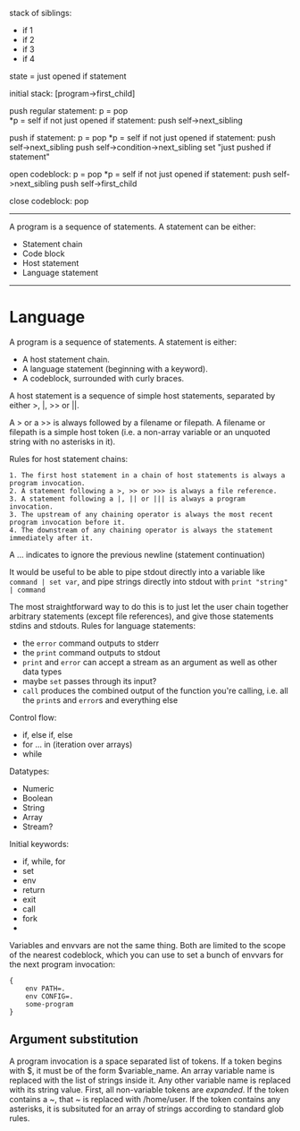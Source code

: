 stack of siblings:
- if 1
- if 2
- if 3
- if 4

state = just opened if statement

initial stack: [program->first_child]

push regular statement:
  p = pop  
  *p = self
  if not just opened if statement:
    push self->next_sibling

push if statement:
  p = pop
  *p = self
  if not just opened if statement:
    push self->next_sibling
  push self->condition->next_sibling
  set "just pushed if statement"

open codeblock:
  p = pop
  *p = self
  if not just opened if statement:
    push self->next_sibling
  push self->first_child


close codeblock:
  pop

---

A program is a sequence of statements. A statement can be either:

- Statement chain
- Code block
- Host statement
- Language statement

---

# Language

A program is a sequence of statements. A statement is either:

- A host statement chain.
- A language statement (beginning with a keyword).
- A codeblock, surrounded with curly braces.

A host statement is a sequence of simple host statements, separated by either >, |, >> or ||.

A > or a >> is always followed by a filename or filepath. A filename or filepath is a simple host token (i.e. a non-array variable or an unquoted string with no asterisks in it).

Rules for host statement chains:

    1. The first host statement in a chain of host statements is always a program invocation.
    2. A statement following a >, >> or >>> is always a file reference.
    3. A statement following a |, || or ||| is always a program invocation.
    3. The upstream of any chaining operator is always the most recent program invocation before it.
    4. The downstream of any chaining operator is always the statement immediately after it.

A ... indicates to ignore the previous newline (statement continuation)

It would be useful to be able to pipe stdout directly into a variable like `command | set var`, and pipe strings directly into stdout with `print "string" | command`

The most straightforward way to do this is to just let the user chain together arbitrary statements (except file references), and give those statements stdins and stdouts. Rules for language statements:
- the `error` command outputs to stderr
- the `print` command outputs to stdout
- `print` and `error` can accept a stream as an argument as well as other data types
- maybe `set` passes through its input?
- `call` produces the combined output of the function you're calling, i.e. all the `print`s and `error`s and everything else

Control flow:

- if, else if, else
- for ... in (iteration over arrays)
- while

Datatypes:

- Numeric
- Boolean
- String
- Array
- Stream?

Initial keywords:

- if, while, for
- set
- env
- return
- exit
- call
- fork
- 

Variables and envvars are not the same thing. Both are limited to the scope of the nearest codeblock, which you can use to set a bunch of envvars for the next program invocation:

```
{
    env PATH=.
    env CONFIG=.
    some-program
}
```

## Argument substitution
A program invocation is a space separated list of tokens. If a token begins with $, it must be of the form $variable_name. An array variable name is replaced with the list of strings inside it. Any other variable name is replaced with its string value. First, all non-variable tokens are *expanded*. If the token contains a ~, that ~ is replaced with /home/user. If the token contains any asterisks, it is subsituted for an array of strings according to standard glob rules. 
